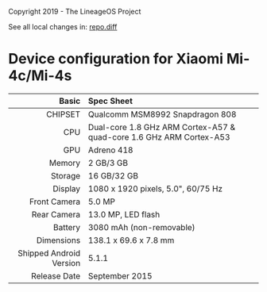 Copyright 2019 - The LineageOS Project

See all local changes in: [repo.diff](https://github.com/WJXXBSH/useful_android_scripts/blob/master/repo/repo_17.diff)

Device configuration for Xiaomi Mi-4c/Mi-4s
=====================================

Basic   | Spec Sheet
-------:|:-------------------------
CHIPSET | Qualcomm MSM8992 Snapdragon 808
CPU     | Dual-core 1.8 GHz ARM Cortex-A57 & quad-core 1.6 GHz ARM Cortex-A53
GPU     | Adreno 418
Memory  | 2 GB/3 GB
Storage | 16 GB/32 GB
Display | 1080 x 1920 pixels, 5.0", 60/75 Hz
Front Camera | 5.0 MP
Rear Camera  | 13.0 MP, LED flash
Battery | 3080 mAh (non-removable)
Dimensions | 138.1 x 69.6 x 7.8 mm
Shipped Android Version | 5.1.1
Release Date | September 2015
